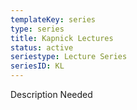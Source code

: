 ```yaml
---
templateKey: series
type: series
title: Kapnick Lectures
status: active
seriestype: Lecture Series
seriesID: KL
---
```

Description Needed